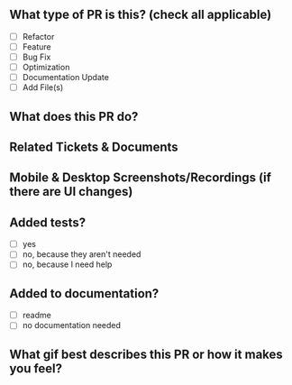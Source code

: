 ## What type of PR is this? (check all applicable)

- [ ] Refactor
- [ ] Feature
- [ ] Bug Fix
- [ ] Optimization
- [ ] Documentation Update
- [ ] Add File(s)

## What does this PR do?

## Related Tickets & Documents

## Mobile & Desktop Screenshots/Recordings (if there are UI changes)

## Added tests?

- [ ] yes
- [ ] no, because they aren't needed
- [ ] no, because I need help

## Added to documentation?

- [ ] readme
- [ ] no documentation needed

## What gif best describes this PR or how it makes you feel?
